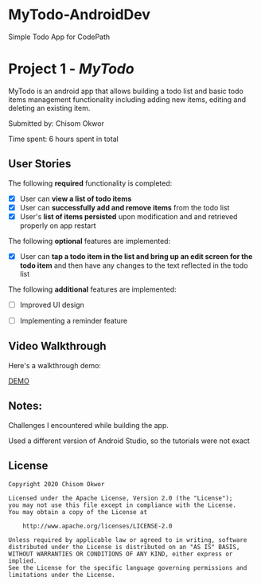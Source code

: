 # MyTodo-AndroidDev
Simple Todo App for CodePath
# Project 1 - *MyTodo*

MyTodo is an android app that allows building a todo list and basic todo items management functionality including adding new items, editing and deleting an existing item.

Submitted by: Chisom Okwor

Time spent: 6 hours spent in total

## User Stories

The following **required** functionality is completed:

* [X] User can **view a list of todo items**
* [X] User can **successfully add and remove items** from the todo list
* [X] User's **list of items persisted** upon modification and and retrieved properly on app restart

The following **optional** features are implemented:

* [X] User can **tap a todo item in the list and bring up an edit screen for the todo item** and then have any changes to the text reflected in the todo list

The following **additional** features are implemented:

* [ ] Improved UI design
* [ ] Implementing a reminder feature 


## Video Walkthrough

Here's a walkthrough demo:

<a href='https://imgur.com/gallery/bLch7qx'> DEMO </a>

## Notes: 
Challenges I encountered while building the app.

Used a different version of Android Studio, so the tutorials were not exact 

## License

    Copyright 2020 Chisom Okwor

    Licensed under the Apache License, Version 2.0 (the "License");
    you may not use this file except in compliance with the License.
    You may obtain a copy of the License at

        http://www.apache.org/licenses/LICENSE-2.0

    Unless required by applicable law or agreed to in writing, software
    distributed under the License is distributed on an "AS IS" BASIS,
    WITHOUT WARRANTIES OR CONDITIONS OF ANY KIND, either express or implied.
    See the License for the specific language governing permissions and
    limitations under the License.
